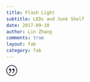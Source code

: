 ```yaml
---
title: Flash Light
subtitle: LEDs and Junk Shelf
date: 2017-09-10
author: Lin Zhang
comments: true
layout: fab
category: fab
---
```



![test](https://raw.githubusercontent.com/linzhangcs/linzhangcs.github.io/master/img/cotation.png)
